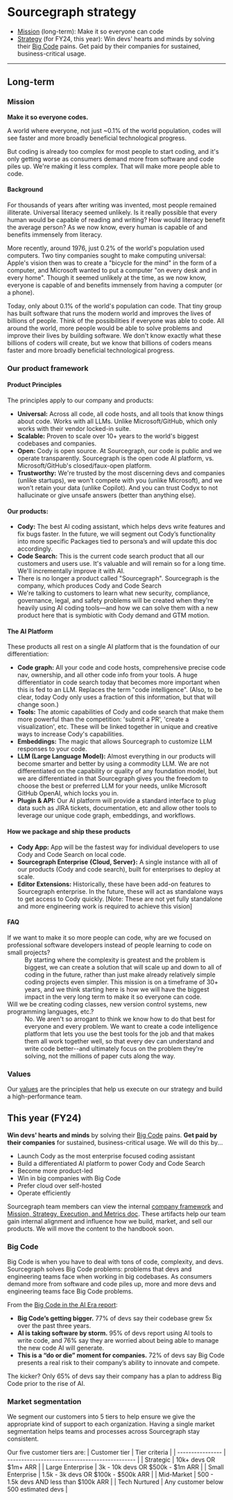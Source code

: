 # Sourcegraph strategy

- [Mission](#mission) (long-term): Make it so everyone can code
- [Strategy](#strategy) (for FY24, this year): Win devs' hearts and minds by solving their [Big Code](#big-code) pains. Get paid by their companies for sustained, business-critical usage.

---

## Long-term

### Mission

**Make it so everyone codes.**

A world where everyone, not just ~0.1% of the world population, codes will see faster and more broadly beneficial technological progress.

But coding is already too complex for most people to start coding, and it's only getting worse as consumers demand more from software and code piles up. We're making it less complex. That will make more people able to code.

#### Background

For thousands of years after writing was invented, most people remained illiterate. Universal literacy seemed unlikely. Is it really possible that every human would be capable of reading and writing? How would literacy benefit the average person? As we now know, every human is capable of and benefits immensely from literacy.

More recently, around 1976, just 0.2% of the world's population used computers. Two tiny companies sought to make computing universal: Apple's vision then was to create a "bicycle for the mind" in the form of a computer, and Microsoft wanted to put a computer "on every desk and in every home". Though it seemed unlikely at the time, as we now know, everyone is capable of and benefits immensely from having a computer (or a phone).

Today, only about 0.1% of the world's population can code. That tiny group has built software that runs the modern world and improves the lives of billions of people. Think of the possibilities if everyone was able to code. All around the world, more people would be able to solve problems and improve their lives by building software. We don't know exactly what these billions of coders will create, but we know that billions of coders means faster and more broadly beneficial technological progress.

### Our product framework

#### Product Principles

The principles apply to our company and products:

- **Universal:** Across all code, all code hosts, and all tools that know things about code. Works with all LLMs. Unlike Microsoft/GitHub, which only works with their vendor locked-in suite.
- **Scalable:** Proven to scale over 10+ years to the world's biggest codebases and companies.
- **Open:** Cody is open source. At Sourcegraph, our code is public and we operate transparently. Sourcegraph is the open code AI platform, vs. Microsoft/GitHub's closed/faux-open platform.
- **Trustworthy:** We're trusted by the most discerning devs and companies (unlike startups), we won't compete with you (unlike Microsoft), and we won't retain your data (unlike Copilot). And you can trust Codyx to not hallucinate or give unsafe answers (better than anything else).

#### Our products:

- **Cody:** The best AI coding assistant, which helps devs write features and fix bugs faster. In the future, we will segment out Cody’s functionality into more specific Packages tied to persona’s and will update this doc accordingly.
- **Code Search:** This is the current code search product that all our customers and users use. It's valuable and will remain so for a long time. We'll incrementally improve it with AI.
- There is no longer a product called "Sourcegraph". Sourcegraph is the company, which produces Cody and Code Search
- We're talking to customers to learn what new security, compliance, governance, legal, and safety problems will be created when they're heavily using AI coding tools—and how we can solve them with a new product here that is symbiotic with Cody demand and GTM motion.

#### The AI Platform

These products all rest on a single AI platform that is the foundation of our differentiation:

- **Code graph:** All your code and code hosts, comprehensive precise code nav, ownership, and all other code info from your tools. A huge differentiator in code search today that becomes more important when this is fed to an LLM. Replaces the term "code intelligence". (Also, to be clear, today Cody only uses a fraction of this information, but that will change soon.)
- **Tools:** The atomic capabilities of Cody and code search that make them more powerful than the competition: 'submit a PR', 'create a visualization', etc. These will be linked together in unique and creative ways to increase Cody's capabilities.
- **Embeddings:** The magic that allows Sourcegraph to customize LLM responses to your code.
- **LLM (Large Language Model):** Almost everything in our products will become smarter and better by using a commodity LLM. We are not differentiated on the capability or quality of any foundation model, but we are differentiated in that Sourcegraph gives you the freedom to choose the best or preferred LLM for your needs, unlike Microsoft GitHub OpenAI, which locks you in.
- **Plugin & API:** Our AI platform will provide a standard interface to plug data such as JIRA tickets, documentation, etc and allow other tools to leverage our unique code graph, embeddings, and workflows.

#### How we package and ship these products

- **Cody App:** App will be the fastest way for individual developers to use Cody and Code Search on local code.
- **Sourcegraph Enterprise {Cloud, Server}:** A single instance with all of our products (Cody and code search), built for enterprises to deploy at scale.
- **Editor Extensions:** Historically, these have been add-on features to Sourcegraph enterprise. In the future, these will act as standalone ways to get access to Cody quickly. [Note: These are not yet fully standalone and more engineering work is required to achieve this vision]

#### FAQ

<dl>
  <dt>If we want to make it so more people can code, why are we focused on professional software developers instead of people learning to code on small projects?</dt>
  <dd>By starting where the complexity is greatest and the problem is biggest, we can create a solution that will scale up and down to all of coding in the future, rather than just make already relatively simple coding projects even simpler. This mission is on a timeframe of 30+ years, and we think starting here is how we will have the biggest impact in the very long term to make it so everyone can code.</dd>

  <dt>Will we be creating coding classes, new version control systems, new programming languages, etc.?</dt>
  <dd>No. We aren't so arrogant to think we know how to do that best for everyone and every problem. We want to create a code intelligence platform that lets you use the best tools for the job and that makes them all work together well, so that every dev can understand and write code better--and ultimately focus on the problem they're solving, not the millions of paper cuts along the way.</dd>
</dl>

### Values

Our [values](../../company-info-and-process/values/index.md) are the principles that help us execute on our strategy and build a high-performance team.

## This year (FY24)

**Win devs' hearts and minds** by solving their [Big Code](#big-code) pains. **Get paid by their companies** for sustained, business-critical usage. We will do this by...

- Launch Cody as the most enterprise focused coding assistant
- Build a differentiated AI platform to power Cody and Code Search
- Become more product-led
- Win in big companies with Big Code
- Prefer cloud over self-hosted
- Operate efficiently

Sourcegraph team members can view the internal [company framework](https://docs.google.com/document/d/127S8cGKrYi2g8CVjMO3fpT33Ld_ZpT7_1UgbAvlqGC0/edit?usp=sharing) and [Mission, Strategy, Execution, and Metrics doc](https://docs.google.com/document/d/1ZgGq3Ox1c1i_3z1z-zLANVDkj2iif_ZUPFq5NvZmAis/edit). These artifacts help our team gain internal alignment and influence how we build, market, and sell our products. We will move the content to the handbook soon.

### Big Code

Big Code is when you have to deal with tons of code, complexity, and devs. Sourcegraph solves Big Code problems: problems that devs and engineering teams face when working in big codebases. As consumers demand more from software and code piles up, more and more devs and engineering teams face Big Code problems.

From the [Big Code in the AI Era report](https://about.sourcegraph.com/blog/big-code-in-ai-era):

- **Big Code’s getting bigger.** 77% of devs say their codebase grew 5x over the past three years.
- **AI is taking software by storm.** 95% of devs report using AI tools to write code, and 76% say they are worried about being able to manage the new code AI will generate.
- **This is a “do or die” moment for companies.** 72% of devs say Big Code presents a real risk to their company’s ability to innovate and compete.

The kicker? Only 65% of devs say their company has a plan to address Big Code prior to the rise of AI.

### Market segmentation

We segment our customers into 5 tiers to help ensure we give the appropriate kind of support to each organization. Having a single market segmentation helps teams and processes across Sourcegraph stay consistent.

Our five customer tiers are:
| Customer tier | Tier criteria |
| ---------------- | ---------------------------------------------- |
| Strategic | 10k+ devs OR $1m+ ARR |
| Large Enterprise | 3k - 10k devs OR $500k - $1m ARR |
| Small Enterprise | 1.5k - 3k devs OR $100k - $500k ARR |
| Mid-Market | 500 - 1.5k devs AND less than $100k ARR |
| Tech Nurtured | Any customer below 500 estimated devs |
